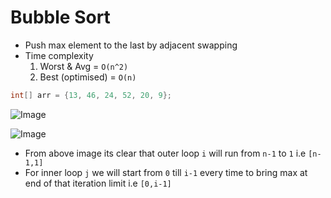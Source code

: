 # Bubble Sort

- Push max element to the last by adjacent swapping
- Time complexity
  1. Worst & Avg = `O(n^2)`
  2. Best (optimised) = `O(n)`

```java
int[] arr = {13, 46, 24, 52, 20, 9};
```

![Image](https://github.com/ssm0801/DSA-using-Java/blob/master/Sorting/Bubble/images/bubble.jpg)

![Image](https://github.com/ssm0801/DSA-using-Java/blob/master/Sorting/Bubble/images/loop.png)

- From above image its clear that outer loop `i` will run from `n-1` to `1` i.e `[n-1,1]`
- For inner loop `j` we will start from `0` till `i-1` every time to bring max at end of that iteration limit i.e `[0,i-1]`
